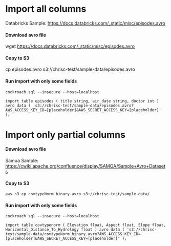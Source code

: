 
# Import all columns

Databricks Sample: https://docs.databricks.com/_static/misc/episodes.avro

#### Download avro file

wget https://docs.databricks.com/_static/misc/episodes.avro

#### Copy to S3

cp episodes.avro s3://chrisc-test/sample-data/episodes.avro

#### Run import with only some fields

`cockroach sql --insecure --host=localhost`

`import table episodes
(
title string,
air_date string,
doctor int
)
avro data (
's3://chrisc-test/sample-data/episodes.avro?AWS_ACCESS_KEY_ID=[placeholder]&AWS_SECRET_ACCESS_KEY=[placeholder]'
);`


# Import only partial columns

#### Download avro file

Samoa Sample: https://cwiki.apache.org/confluence/display/SAMOA/Sample+Avro+Datasets

#### Copy to S3

`aws s3 cp covtypeNorm_binary.avro s3://chrisc-test/sample-data/`

#### Run import with only some fields

`cockroach sql --insecure --host=localhost`

`import table covtypenorm
(
Elevation float,
Aspect float,
Slope float,
Horizontal_Distance_To_Hydrology float
)
avro data (
's3://chrisc-test/sample-data/covtypeNorm_binary.avro?AWS_ACCESS_KEY_ID=[placeholder]&AWS_SECRET_ACCESS_KEY=[placeholder]'
);`
